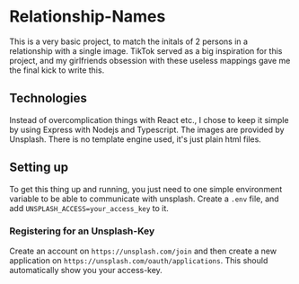 # Relationship-Names

This is a very basic project, to match the initals of 2 persons in a relationship with a single image.
TikTok served as a big inspiration for this project, and my girlfriends obsession with these useless mappings gave me the final kick to write this.

## Technologies

Instead of overcomplication things with React etc., I chose to keep it simple by using Express with Nodejs and Typescript.
The images are provided by Unsplash. There is no template engine used, it's just plain html files.

## Setting up

To get this thing up and running, you just need to one simple environment variable to be able to communicate with unsplash.
Create a `.env` file, and add `UNSPLASH_ACCESS=your_access_key` to it.

### Registering for an Unsplash-Key

Create an account on `https://unsplash.com/join` and then create a new application on `https://unsplash.com/oauth/applications`.
This should automatically show you your access-key.

